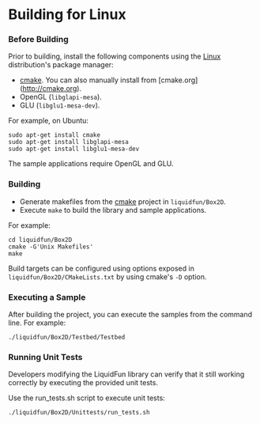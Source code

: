 # Building for Linux

### Before Building

Prior to building, install the following components using the [Linux][]
distribution's package manager:
-    [cmake][]. You can also manually install from [cmake.org]
     (http://cmake.org).
-    OpenGL (`libglapi-mesa`).
-    GLU (`libglu1-mesa-dev`).

For example, on Ubuntu:

    sudo apt-get install cmake
    sudo apt-get install libglapi-mesa
    sudo apt-get install libglu1-mesa-dev

The sample applications require OpenGL and GLU.

### Building

-   Generate makefiles from the [cmake][] project in `liquidfun/Box2D`.
-   Execute `make` to build the library and sample applications.

For example:

    cd liquidfun/Box2D
    cmake -G'Unix Makefiles'
    make

Build targets can be configured using options exposed in
`liquidfun/Box2D/CMakeLists.txt` by using cmake's `-D` option.

### Executing a Sample

After building the project, you can execute the samples from the command line.
For example:

    ./liquidfun/Box2D/Testbed/Testbed

### Running Unit Tests

Developers modifying the LiquidFun library can verify that it still working
correctly by executing the provided unit tests.

Use the run\_tests.sh script to execute unit tests:

    ./liquidfun/Box2D/Unittests/run_tests.sh

  [cmake]: http://www.cmake.org
  [Linux]: http://en.wikipedia.org/wiki/Linux
  [Ubuntu]: http://www.ubuntu.com
